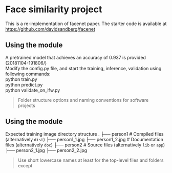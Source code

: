 # Face similarity project

This is a re-implementation of facenet paper. The starter code is available at https://github.com/davidsandberg/facenet

## Using the module
A pretrained model that achieves an accuracy of 0.937 is provided (20181104-191806/)<br />
Modify the config.py file, and start the training, inference, validation using following commands:<br />
python train.py<br />
python predict.py<br />
python validate_on_lfw.py<br />

> Folder structure options and naming conventions for software projects
## Using the module
Expected training image directory structure
.
    ├── person1                            # Compiled files (alternatively `dist`)
      ├── person1_1.jpg
      ├── person1_2.jpg                    # Documentation files (alternatively `doc`)
    ├── person2                                 # Source files (alternatively `lib` or `app`)
      ├── person2_1.jpg
      ├── person2_2.jpg
> Use short lowercase names at least for the top-level files and folders except

